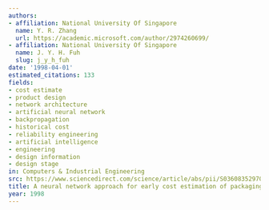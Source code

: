 ```yaml
---
authors:
- affiliation: National University Of Singapore
  name: Y. R. Zhang
  url: https://academic.microsoft.com/author/2974260699/
- affiliation: National University Of Singapore
  name: J. Y. H. Fuh
  slug: j_y_h_fuh
date: '1998-04-01'
estimated_citations: 133
fields:
- cost estimate
- product design
- network architecture
- artificial neural network
- backpropagation
- historical cost
- reliability engineering
- artificial intelligence
- engineering
- design information
- design stage
in: Computers & Industrial Engineering
src: https://www.sciencedirect.com/science/article/abs/pii/S0360835297001411
title: A neural network approach for early cost estimation of packaging products
year: 1998
---
```

